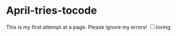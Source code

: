 # April-tries-tocode
This is my first attempt at a page.  Please ignore my errors!
<label><input type ="checkbox" name="personality">loving</label>
